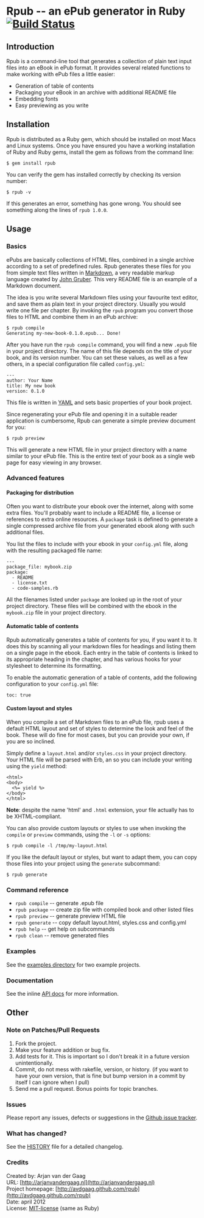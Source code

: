 # Rpub -- an ePub generator in Ruby [![Build Status](https://secure.travis-ci.org/avdgaag/rpub.png?branch=master)](http://travis-ci.org/avdgaag/rpub)

## Introduction

Rpub is a command-line tool that generates a collection of plain text input
files into an eBook in ePub format. It provides several related functions to
make working with ePub files a little easier:

* Generation of table of contents
* Packaging your eBook in an archive with additional README file
* Embedding fonts
* Easy previewing as you write

## Installation

Rpub is distributed as a Ruby gem, which should be installed on most Macs and
Linux systems. Once you have ensured you have a working installation of Ruby
and Ruby gems, install the gem as follows from the command line:

    $ gem install rpub

You can verify the gem has installed correctly by checking its version number:

    $ rpub -v

If this generates an error, something has gone wrong. You should see something
along the lines of `rpub 1.0.0`.

## Usage

### Basics

ePubs are basically collections of HTML files, combined in a single archive
according to a set of predefined rules. Rpub generates these files for you from
simple text files written in [Markdown][], a very readable markup language created
by [John Gruber][]. This very README file is an example of a Markdown document.

The idea is you write several Markdown files using your favourite text editor,
and save them as plain text in your project directory. Usually you would write
one file per chapter. By invoking the `rpub` program you convert those files to
HTML and combine them in an ePub archive:

    $ rpub compile
    Generating my-new-book-0.1.0.epub... Done!

After you have run the `rpub compile` command, you will find a new `.epub` file
in your project directory. The name of this file depends on the title of your
book, and its version number. You can set these values, as well as a few others,
in a special configuration file called `config.yml`:

    ---
    author: Your Name
    title: My new book
    version: 0.1.0

This file is written in [YAML](http://yaml.org) and sets basic properties of your book project.

Since regenerating your ePub file and opening it in a suitable reader
application is cumbersome, Rpub can generate a simple preview document for you:

    $ rpub preview

This will generate a new HTML file in your project directory with a name similar
to your ePub file. This is the entire text of your book as a single web page for
easy viewing in any browser.

[Markdown]: http://daringfireball.net/projects/markdown
[John gruber]: http://daringfireball.net

### Advanced features

#### Packaging for distribution

Often you want to distribute your ebook over the internet, along with some
extra files. You'll probably want to include a README file, a license or
references to extra online resources. A `package` task is defined to generate a
single compressed archive file from your generated ebook along with such
additional files.

You list the files to include with your ebook in your `config.yml` file, along
with the resulting packaged file name:

    ---
    package_file: mybook.zip
    package:
      - README
      - license.txt
      - code-samples.rb

All the filenames listed under `package` are looked up in the root of your
project directory. These files will be combined with the ebook in the
`mybook.zip` file in your project directory.

#### Automatic table of contents

Rpub automatically generates a table of contents for you, if you want it to. It
does this by scanning all your markdown files for headings and listing them on
a single page in the ebook. Each entry in the table of contents is linked to
its appropriate heading in the chapter, and has various hooks for your
stylesheet to determine its formatting.

To enable the automatic generation of a table of contents, add the following
configuration to your `config.yml` file:

    toc: true

#### Custom layout and styles

When you compile a set of Markdown files to an ePub file, rpub uses a default
HTML layout and set of styles to determine the look and feel of the book. These
will do fine for most cases, but you can provide your own, if you are so
inclined.

Simply define a `layout.html` and/or `styles.css` in your project directory.
Your HTML file will be parsed with Erb, an so you can include your writing
using the `yield` method:

    <html>
    <body>
      <%= yield %>
    </body>
    </html>

**Note**: despite the name 'html' and `.html` extension, your file actually has
to be XHTML-compliant.

You can also provide custom layouts or styles to use when invoking the `compile`
or `preview` commands, using the `-l` or `-s` options:

    $ rpub compile -l /tmp/my-layout.html

If you like the default layout or styles, but want to adapt them, you can copy
those files into your project using the `generate` subcommand:

    $ rpub generate

### Command reference

* `rpub compile` -- generate .epub file
* `rpub package` -- create zip file with compiled book and other listed files
* `rpub preview` -- generate preview HTML file
* `rpub generate` -- copy default layout.html, styles.css and config.yml
* `rpub help` -- get help on subcommands
* `rpub clean` -- remove generated files

### Examples

See the [examples directory](https://github.com/avdgaag/rpub/example) for two example projects.

### Documentation

See the inline [API docs](http://rubydoc.info/github/avdgaag/rpub/master/frames) for more information.

## Other

### Note on Patches/Pull Requests

1. Fork the project.
2. Make your feature addition or bug fix.
3. Add tests for it. This is important so I don't break it in a future version
   unintentionally.
4. Commit, do not mess with rakefile, version, or history. (if you want to have
   your own version, that is fine but bump version in a commit by itself I can
   ignore when I pull)
5. Send me a pull request. Bonus points for topic branches.

### Issues

Please report any issues, defects or suggestions in the [Github issue
tracker](https://github.com/avdgaag/rpub/issues).

### What has changed?

See the [HISTORY](https://github.com/avdgaag/rpub/HISTORY) file for a detailed changelog.

### Credits

Created by: Arjan van der Gaag  
URL: [http://arjanvandergaag.nl](http://arjanvandergaag.nl)  
Project homepage: [http://avdgaag.github.com/rpub](http://avdgaag.github.com/rpub)  
Date: april 2012  
License: [MIT-license](https://github.com/avdgaag/rpub/LICENSE) (same as Ruby)
